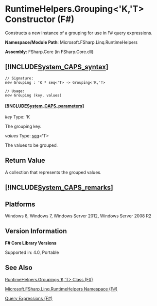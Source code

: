 # RuntimeHelpers.Grouping<'K,'T> Constructor (F#)

Constructs a new instance of a grouping for use in F# query expressions.

**Namespace/Module Path**: Microsoft.FSharp.Linq.RuntimeHelpers

**Assembly**: FSharp.Core (in FSharp.Core.dll)


## [!INCLUDE[System_CAPS_syntax](//System/Token/System_CAPS_syntax_md.md)]

```
// Signature:
new Grouping : 'K * seq<'T> -> Grouping<'K,'T>

// Usage:
new Grouping (key, values)
```

#### [!INCLUDE[System_CAPS_parameters](//System/Token/System_CAPS_parameters_md.md)]
*key*
Type: 'K


The grouping key.


*values*
Type: [seq](http://msdn.microsoft.com/en-us/library/2f0c87c6-8a0d-4d33-92a6-10d1d037ce75)&lt;'T&gt;


The values to be grouped.




## Return Value
A collection that represents the grouped values.


## [!INCLUDE[System_CAPS_remarks](//System/Token/System_CAPS_remarks_md.md)]

## Platforms
Windows 8, Windows 7, Windows Server 2012, Windows Server 2008 R2


## Version Information
**F# Core Library Versions**

Supported in: 4.0, Portable




## See Also
[RuntimeHelpers.Grouping&#60;'K,'T&#62; Class &#40;F&#35;&#41;](RuntimeHelpers.Grouping%3C%27K%2C%27T%3E+Class+28%F%2329%.md)

[Microsoft.FSharp.Linq.RuntimeHelpers Namespace &#40;F&#35;&#41;](Microsoft.FSharp.Linq.RuntimeHelpers+Namespace+28%F%2329%.md)

[Query Expressions (F#)](http://msdn.microsoft.com/en-us/library/ff72235c-3ad8-4215-8679-2754484823db)

